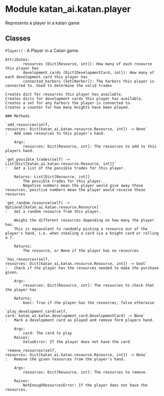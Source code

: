 Module katan_ai.katan.player
============================
Represents a player in a katan game

Classes
-------

`Player()`
:   A Player in a Catan game.

    Attributes:
            resources (Dict[Resource, int]): How many of each resource this player has
            development_cards (Dict[DevelopmentCard, int]): How many of each development card this player has
            connected_harbors (Set[Harbor]): The harbors this player is connected to. Used to determine the valid trades

    Creates dict for resources this player has available.
    Creates dicts for development cards this player has available.
    Creates a set for any harbors the player is connected to.
    Creates a counter for how many knights have been played.

    ### Methods

    `add_resources(self, resources: Dict[katan_ai.katan.resource.Resource, int]) ‑> None`
    :   Add some resources to this player's hand.

        Args:
            resources: Dict[Resource, int]: The resources to add to this players hand.

    `get_possible_trades(self) ‑> List[Dict[katan_ai.katan.resource.Resource, int]]`
    :   Get a list of the possible trades for this player.

        Returns: List[Dict[Resource, int]]
            The possible trades for this player.
            Negative numbers mean the player would give away those resources, positive numbers mean the player would receive those resources

    `get_random_resource(self) ‑> Optional[katan_ai.katan.resource.Resource]`
    :   Get a random resource from this player.

        Weighs the different resources depending on how many the player has.
        This is equavalent to randomly picking a resource out of the player's hand, i.e. when stealing a card via a knight card or rolling a 7.

        Returns:
            The resource, or None if the player has no resources

    `has_resources(self, resources: Dict[katan_ai.katan.resource.Resource, int]) ‑> bool`
    :   Check if the player has the resources needed to make the purchase given.

        Args:
            resources: Dict[Resource, int]: The resources to check that the player has

        Returns:
            bool: True if the player has the resources, false otherwise

    `play_development_card(self, card: katan_ai.katan.development_card.DevelopmentCard) ‑> None`
    :   Mark a development card as played and remove form players hand.

        Args:
            card: The card to play
        Raises:
            ValueError: If the player does not have the card

    `remove_resources(self, resources: Dict[katan_ai.katan.resource.Resource, int]) ‑> None`
    :   Remove the given resources from the player's hand.

        Args:
            resources: Dict[Resource, int]: The resources to remove.

        Raises:
            NotEnoughResourcesError: If the player does not have the resources.
